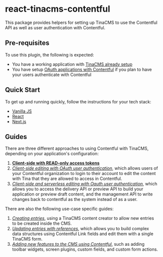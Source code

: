 # react-tinacms-contentful

This package provides helpers for setting up TinaCMS to use the Contentful API as well as user authentication with Contentful.

## Pre-requisites

To use this plugin, the following is expected:

- You have a working application with [TinaCMS already setup](https://tinacms.org/docs/cms)
- You have setup [OAuth applications with Contentful](./docs/oauth.md) if you plan to have your users authenticate with Contentful

## Quick Start

To get up and running quickly, follow the instructions for your tech stack:

- [Vanilla JS](./packages/tinacms-contentful/README.md)
- [React](./packages/react-tinacms-contentful/README.md)
- [Next.js](./packages/next-tinacms-contentful/README.md)

## Guides

There are three different approaches to using Contentful with TinaCMS, depending on your application's configuration:

1. [**Client-side with READ-only access tokens**](./guides/client-side.md)
2. [*Client-side editing with OAuth user authentication*](./guides/client-side-editing.md), which allows users of your Contentful organization to login to their account to edit the content with Tina that they are allowed to access in Contentful.
3. [*Client-side and serverless editing with Oauth user authentication*](./guides/serverless-editing.md), which allows you to access the delivery API or preview API to build your application or preview draft content, and the management API to write changes back to contentful as the system instead of as a user.

There are also the following use-case specific guides:

1. [*Creating entries*](./guides/creating-entries.md), using a TinaCMS content creator to allow new entries to be created inside the CMS.
2. [*Updating entries with references*](./guides/entries-with-references.md), which allows you to build complex data structures using Contentful Link fields and edit them with a single TinaCMS form.
3. [*Adding new features to the CMS using Contentful*](./guides/plugins.md), such as adding toolbar widgets, screen plugins, custom fields, and custom form actions.
